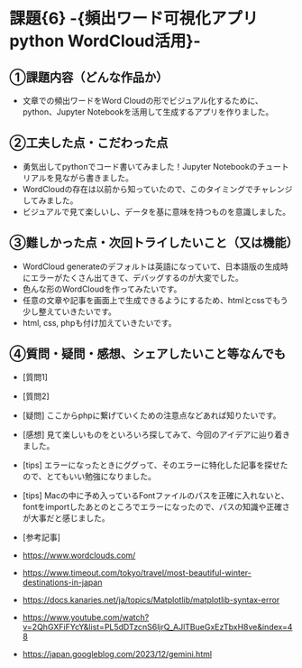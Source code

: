# 課題{6} -{頻出ワード可視化アプリ python WordCloud活用}-

## ①課題内容（どんな作品か）
- 文章での頻出ワードをWord Cloudの形でビジュアル化するために、python、Jupyter Notebookを活用して生成するアプリを作りました。


## ②工夫した点・こだわった点
- 勇気出してpythonでコード書いてみました！Jupyter Notebookのチュートリアルを見ながら書きました。
- WordCloudの存在は以前から知っていたので、このタイミングでチャレンジしてみました。
- ビジュアルで見て楽しいし、データを基に意味を持つものを意識しました。


## ③難しかった点・次回トライしたいこと（又は機能）
- WordCloud generateのデフォルトは英語になっていて、日本語版の生成時にエラーがたくさん出てきて、デバッグするのが大変でした。
- 色んな形のWordCloudを作ってみたいです。
- 任意の文章や記事を画面上で生成できるようにするため、htmlとcssでもう少し整えていきたいです。
- html, css, phpも付け加えていきたいです。



## ④質問・疑問・感想、シェアしたいこと等なんでも
- [質問1] 

- [質問2] 

- [疑問] ここからphpに繋げていくための注意点などあれば知りたいです。

- [感想] 見て楽しいものをといろいろ探してみて、今回のアイデアに辿り着きました。

- [tips] エラーになったときにググって、そのエラーに特化した記事を探せたので、とてもいい勉強になりました。
- [tips] Macの中に予め入っているFontファイルのパスを正確に入れないと、fontをimportしたあとのところでエラーになったので、パスの知識や正確さが大事だと感じました。

  

- [参考記事] 
 - https://www.wordclouds.com/
 - https://www.timeout.com/tokyo/travel/most-beautiful-winter-destinations-in-japan
 - https://docs.kanaries.net/ja/topics/Matplotlib/matplotlib-syntax-error
 - https://www.youtube.com/watch?v=2QhGXFiFYcY&list=PL5dDTzcnS6ljrQ_AJlTBueGxEzTbxH8ve&index=48
 - https://japan.googleblog.com/2023/12/gemini.html


